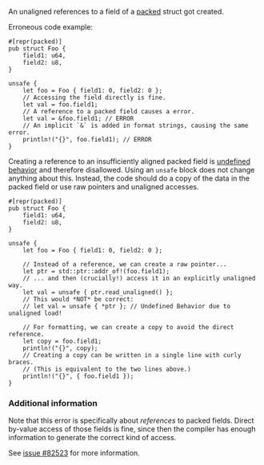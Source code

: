 An unaligned references to a field of a [packed] struct got created.

Erroneous code example:

```compile_fail,E0793
#[repr(packed)]
pub struct Foo {
    field1: u64,
    field2: u8,
}

unsafe {
    let foo = Foo { field1: 0, field2: 0 };
    // Accessing the field directly is fine.
    let val = foo.field1;
    // A reference to a packed field causes a error.
    let val = &foo.field1; // ERROR
    // An implicit `&` is added in format strings, causing the same error.
    println!("{}", foo.field1); // ERROR
}
```

Creating a reference to an insufficiently aligned packed field is
[undefined behavior] and therefore disallowed. Using an `unsafe` block does not
change anything about this. Instead, the code should do a copy of the data in
the packed field or use raw pointers and unaligned accesses.

```
#[repr(packed)]
pub struct Foo {
    field1: u64,
    field2: u8,
}

unsafe {
    let foo = Foo { field1: 0, field2: 0 };

    // Instead of a reference, we can create a raw pointer...
    let ptr = std::ptr::addr_of!(foo.field1);
    // ... and then (crucially!) access it in an explicitly unaligned way.
    let val = unsafe { ptr.read_unaligned() };
    // This would *NOT* be correct:
    // let val = unsafe { *ptr }; // Undefined Behavior due to unaligned load!

    // For formatting, we can create a copy to avoid the direct reference.
    let copy = foo.field1;
    println!("{}", copy);
    // Creating a copy can be written in a single line with curly braces.
    // (This is equivalent to the two lines above.)
    println!("{}", { foo.field1 });
}
```

### Additional information

Note that this error is specifically about *references* to packed fields.
Direct by-value access of those fields is fine, since then the compiler has
enough information to generate the correct kind of access.

See [issue #82523] for more information.

[packed]: https://doc.rust-lang.org/reference/type-layout.html#the-alignment-modifiers
[undefined behavior]: https://doc.rust-lang.org/reference/behavior-considered-undefined.html
[issue #82523]: https://github.com/rust-lang/rust/issues/82523
